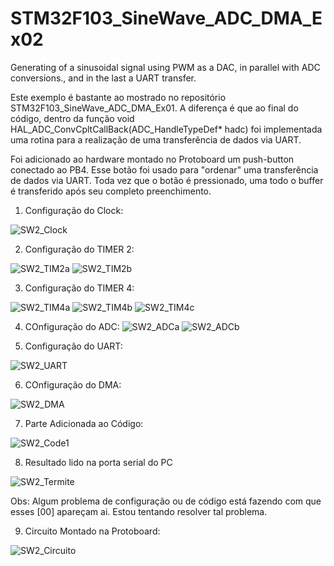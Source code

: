 # STM32F103_SineWave_ADC_DMA_Ex02
Generating of a sinusoidal signal using PWM as a DAC, in parallel with ADC conversions., and in the last a UART transfer.

Este exemplo é bastante ao mostrado no repositório STM32F103_SineWave_ADC_DMA_Ex01. A diferença é que ao final do código, dentro da função
void HAL_ADC_ConvCpltCallBack(ADC_HandleTypeDef* hadc) foi implementada uma rotina para a realização de uma transferência de dados via UART.

Foi adicionado ao hardware montado no Protoboard um push-button conectado ao PB4. Esse botão foi usado para "ordenar" uma transferência de dados
via UART. Toda vez que o botão é pressionado, uma todo o buffer é transferido após seu completo  preenchimento.

1. Configuração do Clock:

![SW2_Clock](https://user-images.githubusercontent.com/114233216/192543973-e187f06b-bfec-4514-b516-fbee9b8069bb.png)


2. Configuração do TIMER 2:

![SW2_TIM2a](https://user-images.githubusercontent.com/114233216/192544007-030ebe71-8b20-4991-b60f-f1d97421d90d.png)
![SW2_TIM2b](https://user-images.githubusercontent.com/114233216/192544021-73a5dd15-3108-468f-99ab-3d66b0b75dc0.png)


3. Configuração do TIMER 4:

![SW2_TIM4a](https://user-images.githubusercontent.com/114233216/192544072-d70840d3-2af4-42a8-a963-0ee1f3a66054.png)
![SW2_TIM4b](https://user-images.githubusercontent.com/114233216/192544107-ed6a1da8-b5e5-47f2-9e74-31b02e6dc1c8.png)
![SW2_TIM4c](https://user-images.githubusercontent.com/114233216/192544128-85f90f4e-a9c0-4c03-8f5f-d8ad659c63d5.png)



4. COnfiguração do ADC:
![SW2_ADCa](https://user-images.githubusercontent.com/114233216/192544182-fa8469e1-2cb5-4243-adfe-f7d66778996e.png)
![SW2_ADCb](https://user-images.githubusercontent.com/114233216/192544213-f2223acd-9470-499c-8ea9-124dbd858de5.png)


5. Configuração do UART:

![SW2_UART](https://user-images.githubusercontent.com/114233216/192544259-d097ee9b-66be-4d8e-84b9-d5a7b49a8b77.png)


6. COnfiguração do DMA:

![SW2_DMA](https://user-images.githubusercontent.com/114233216/192544505-7170dc1e-7ee6-4df3-b301-bd4b20257612.png)


7. Parte Adicionada ao Código:

![SW2_Code1](https://user-images.githubusercontent.com/114233216/192544564-58d31619-0f55-495d-aeeb-c10b2d4a54b5.png)


8. Resultado lido na porta serial do PC

![SW2_Termite](https://user-images.githubusercontent.com/114233216/192545442-94251a06-b6a4-422d-905c-8de5e9e67e27.png)

Obs: Algum problema de configuração ou de código está fazendo com que esses [00] apareçam ai. Estou tentando resolver tal problema.


9. Circuito Montado na Protoboard:

![SW2_Circuito](https://user-images.githubusercontent.com/114233216/192547904-18b1a744-821f-4dfe-b2a7-d7d40f788e88.jpeg)








